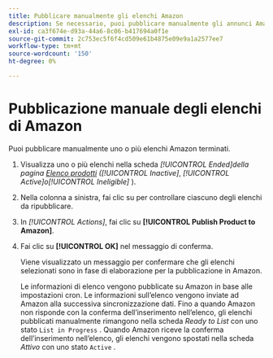 ```yaml
---
title: Pubblicare manualmente gli elenchi Amazon
description: Se necessario, puoi pubblicare manualmente gli annunci Amazon terminati dal tuo amministratore Commerce.
exl-id: ca3f674e-d93a-44a6-8c06-b417694a0f1e
source-git-commit: 2c753ec5f6f4cd509e61b4875e09e9a1a2577ee7
workflow-type: tm+mt
source-wordcount: '150'
ht-degree: 0%

---
```


# Pubblicazione manuale degli elenchi di Amazon

Puoi pubblicare manualmente uno o più elenchi Amazon terminati.

1. Visualizza uno o più elenchi nella scheda _[!UICONTROL Ended]_della pagina [Elenco prodotti](./managing-product-listings.md) (_[!UICONTROL Inactive]_, _[!UICONTROL Active]_o_[!UICONTROL Ineligible]_ ).

1. Nella colonna a sinistra, fai clic su per controllare ciascuno degli elenchi da ripubblicare.

1. In _[!UICONTROL Actions]_, fai clic su **[!UICONTROL Publish Product to Amazon]**.

1. Fai clic su **[!UICONTROL OK]** nel messaggio di conferma.

   Viene visualizzato un messaggio per confermare che gli elenchi selezionati sono in fase di elaborazione per la pubblicazione in Amazon.

   Le informazioni di elenco vengono pubblicate su Amazon in base alle impostazioni cron. Le informazioni sull’elenco vengono inviate ad Amazon alla successiva sincronizzazione dati. Fino a quando Amazon non risponde con la conferma dell’inserimento nell’elenco, gli elenchi pubblicati manualmente rimangono nella scheda _Ready to List_ con uno stato `List in Progress` . Quando Amazon riceve la conferma dell’inserimento nell’elenco, gli elenchi vengono spostati nella scheda _Attivo_ con uno stato `Active` .
